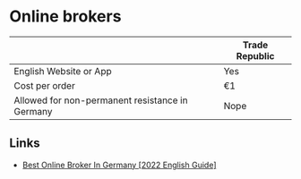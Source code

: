 # Online brokers

|                                                 | Trade Republic                            |
| ---                                             | ---                                       |
| English Website or App                          | Yes                                       |
| Cost per order                                  | €1                                        |
| Allowed for non-permanent resistance in Germany | Nope                                      |

## Links
* [Best Online Broker In Germany [2022 English Guide]](https://www.simplegermany.com/best-online-broker-germany/)
